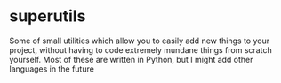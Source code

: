 # superutils
Some of small utilities which allow you to easily add new things to your project, without having to code extremely mundane things from scratch yourself. Most of these are written in Python, but I might add other languages in the future
